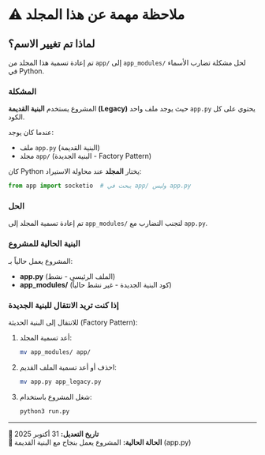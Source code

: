 # ⚠️ ملاحظة مهمة عن هذا المجلد

## لماذا تم تغيير الاسم؟

تم إعادة تسمية هذا المجلد من `app/` إلى `app_modules/` لحل مشكلة تضارب الأسماء في Python.

### المشكلة

المشروع يستخدم **البنية القديمة (Legacy)** حيث يوجد ملف واحد `app.py` يحتوي على كل الكود.

عندما كان يوجد:
- ملف `app.py` (البنية القديمة)
- مجلد `app/` (البنية الجديدة - Factory Pattern)

كان Python يختار **المجلد** عند محاولة الاستيراد:
```python
from app import socketio  # يبحث في app/ وليس app.py
```

### الحل

تم إعادة تسمية المجلد إلى `app_modules/` لتجنب التضارب مع `app.py`.

### البنية الحالية للمشروع

المشروع يعمل حالياً بـ:
- **app.py** (الملف الرئيسي - نشط)
- **app_modules/** (كود البنية الجديدة - غير نشط حالياً)

### إذا كنت تريد الانتقال للبنية الجديدة

للانتقال إلى البنية الحديثة (Factory Pattern):

1. أعد تسمية المجلد:
   ```bash
   mv app_modules/ app/
   ```

2. احذف أو أعد تسمية الملف القديم:
   ```bash
   mv app.py app_legacy.py
   ```

3. شغل المشروع باستخدام:
   ```bash
   python3 run.py
   ```

---

**📅 تاريخ التعديل:** 31 أكتوبر 2025  
**🎯 الحالة الحالية:** المشروع يعمل بنجاح مع البنية القديمة (app.py)

